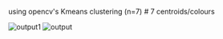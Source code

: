 using opencv's Kmeans clustering (n=7) # 7 centroids/colours

![output1](https://github.com/sanjay-906/Learnings/assets/99668976/e721d4c8-b456-44ed-89c7-ffbb11c749d0)
![output](https://github.com/sanjay-906/Learnings/assets/99668976/9363f13d-3e4e-4721-92d3-0feb3e5325fa)
